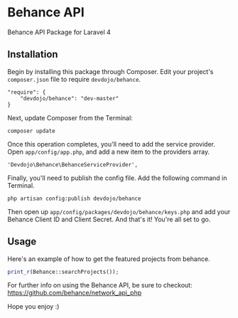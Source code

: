 Behance API
=======

Behance API Package for Laravel 4

## Installation

Begin by installing this package through Composer. Edit your project's `composer.json` file to require `devdojo/behance`.

	"require": {
		"devdojo/behance": "dev-master"
	}

Next, update Composer from the Terminal:

    composer update

Once this operation completes, you'll need to add the service provider. Open `app/config/app.php`, and add a new item to the providers array.

    'Devdojo\Behance\BehanceServiceProvider',
    
Finally, you'll need to publish the config file. Add the following command in Terminal.

    php artisan config:publish devdojo/behance

Then open up `app/config/packages/devdojo/behance/keys.php` and add your Behance Client ID and Client Secret. And that's it! You're all set to go.

## Usage

Here's an example of how to get the featured projects from behance.

```php
print_r(Behance::searchProjects());
```

For further info on using the Behance API, be sure to checkout: https://github.com/behance/network_api_php

Hope you enjoy :)
